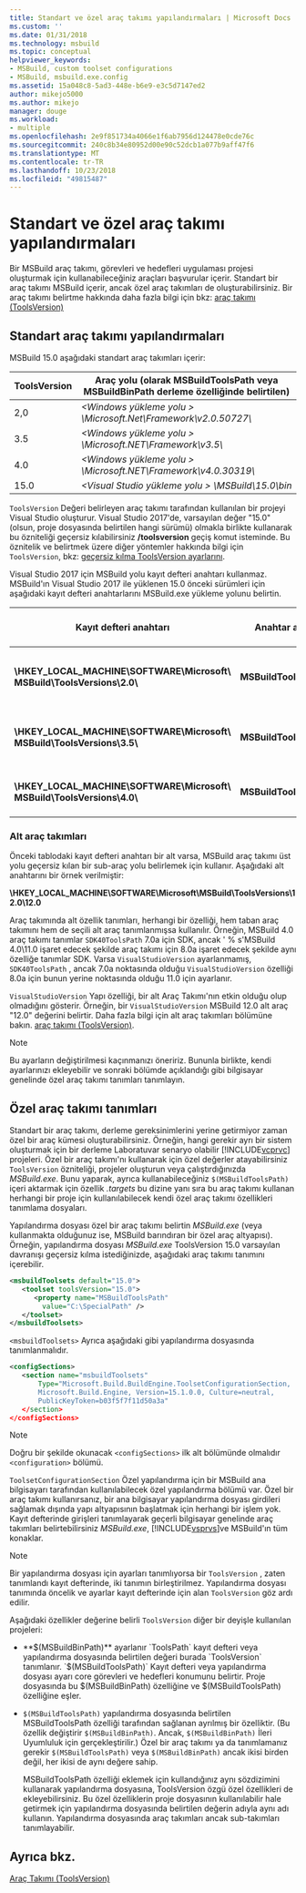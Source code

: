 ```yaml
---
title: Standart ve özel araç takımı yapılandırmaları | Microsoft Docs
ms.custom: ''
ms.date: 01/31/2018
ms.technology: msbuild
ms.topic: conceptual
helpviewer_keywords:
- MSBuild, custom toolset configurations
- MSBuild, msbuild.exe.config
ms.assetid: 15a048c8-5ad3-448e-b6e9-e3c5d7147ed2
author: mikejo5000
ms.author: mikejo
manager: douge
ms.workload:
- multiple
ms.openlocfilehash: 2e9f851734a4066e1f6ab7956d124478e0cde76c
ms.sourcegitcommit: 240c8b34e80952d00e90c52dcb1a077b9aff47f6
ms.translationtype: MT
ms.contentlocale: tr-TR
ms.lasthandoff: 10/23/2018
ms.locfileid: "49815487"
---
```

# <a name="standard-and-custom-toolset-configurations"></a>Standart ve özel araç takımı yapılandırmaları
Bir MSBuild araç takımı, görevleri ve hedefleri uygulaması projesi oluşturmak için kullanabileceğiniz araçları başvurular içerir. Standart bir araç takımı MSBuild içerir, ancak özel araç takımları de oluşturabilirsiniz. Bir araç takımı belirtme hakkında daha fazla bilgi için bkz: [araç takımı (ToolsVersion)](../msbuild/msbuild-toolset-toolsversion.md)  
  
## <a name="standard-toolset-configurations"></a>Standart araç takımı yapılandırmaları  
 MSBuild 15.0 aşağıdaki standart araç takımları içerir:  
  
|ToolsVersion|Araç yolu (olarak MSBuildToolsPath veya MSBuildBinPath derleme özelliğinde belirtilen)|  
|------------------| - |  
|2,0|*\<Windows yükleme yolu > \Microsoft.Net\Framework\v2.0.50727\\*|  
|3.5|*\<Windows yükleme yolu > \Microsoft.NET\Framework\v3.5\\*|  
|4.0|*\<Windows yükleme yolu > \Microsoft.NET\Framework\v4.0.30319\\*|  
|15.0|*\<Visual Studio yükleme yolu > \MSBuild\15.0\bin*|  
  
 `ToolsVersion` Değeri belirleyen araç takımı tarafından kullanılan bir projeyi Visual Studio oluşturur. Visual Studio 2017'de, varsayılan değer "15.0" (olsun, proje dosyasında belirtilen hangi sürümü) olmakla birlikte kullanarak bu özniteliği geçersiz kılabilirsiniz **/toolsversion** geçiş komut isteminde. Bu öznitelik ve belirtmek üzere diğer yöntemler hakkında bilgi için `ToolsVersion`, bkz: [geçersiz kılma ToolsVersion ayarlarını](../msbuild/overriding-toolsversion-settings.md).  
  
 Visual Studio 2017 için MSBuild yolu kayıt defteri anahtarı kullanmaz. MSBuild'ın Visual Studio 2017 ile yüklenen 15.0 önceki sürümleri için aşağıdaki kayıt defteri anahtarlarını MSBuild.exe yükleme yolunu belirtin.  
  
|Kayıt defteri anahtarı|Anahtar adı|Dize anahtar değeri|  
|------------------|--------------|----------------------|  
|**\HKEY_LOCAL_MACHINE\SOFTWARE\Microsoft\ MSBuild\ToolsVersions\2.0\\** |**MSBuildToolsPath**|**.NET framework 2.0 yükleme yolu**|  
|**\HKEY_LOCAL_MACHINE\SOFTWARE\Microsoft\ MSBuild\ToolsVersions\3.5\\** |**MSBuildToolsPath**|**.NET framework 3.5 yükleme yolu**|  
|**\HKEY_LOCAL_MACHINE\SOFTWARE\Microsoft\ MSBuild\ToolsVersions\4.0\\** |**MSBuildToolsPath**|**.NET framework 4 yükleme yolu**|  
  
### <a name="sub-toolsets"></a>Alt araç takımları  
 Önceki tablodaki kayıt defteri anahtarı bir alt varsa, MSBuild araç takımı üst yolu geçersiz kılan bir sub-araç yolu belirlemek için kullanır. Aşağıdaki alt anahtarını bir örnek verilmiştir:  
  
 **\HKEY_LOCAL_MACHINE\SOFTWARE\Microsoft\MSBuild\ToolsVersions\12.0\12.0**  
  
 Araç takımında alt özellik tanımları, herhangi bir özelliği, hem taban araç takımını hem de seçili alt araç tanımlanmışsa kullanılır. Örneğin, MSBuild 4.0 araç takımı tanımlar `SDK40ToolsPath` 7.0a için SDK, ancak ' % s'MSBuild 4.0\11.0 işaret edecek şekilde araç takımı için 8.0a işaret edecek şekilde aynı özelliğe tanımlar SDK. Varsa `VisualStudioVersion` ayarlanmamış, `SDK40ToolsPath` , ancak 7.0a noktasında olduğu `VisualStudioVersion` özelliği 8.0a için bunun yerine noktasında olduğu 11.0 için ayarlanır.  
  
 `VisualStudioVersion` Yapı özelliği, bir alt Araç Takımı'nın etkin olduğu olup olmadığını gösterir. Örneğin, bir `VisualStudioVersion` MSBuild 12.0 alt araç "12.0" değerini belirtir. Daha fazla bilgi için alt araç takımları bölümüne bakın. [araç takımı (ToolsVersion)](../msbuild/msbuild-toolset-toolsversion.md).  
  
> [!NOTE]
>  Bu ayarların değiştirilmesi kaçınmanızı öneririz. Bununla birlikte, kendi ayarlarınızı ekleyebilir ve sonraki bölümde açıklandığı gibi bilgisayar genelinde özel araç takımı tanımları tanımlayın.  
  
## <a name="custom-toolset-definitions"></a>Özel araç takımı tanımları  
 Standart bir araç takımı, derleme gereksinimlerini yerine getirmiyor zaman özel bir araç kümesi oluşturabilirsiniz. Örneğin, hangi gerekir ayrı bir sistem oluşturmak için bir derleme Laboratuvar senaryo olabilir [!INCLUDE[vcprvc](../code-quality/includes/vcprvc_md.md)] projeleri. Özel bir araç takımı'nı kullanarak için özel değerler atayabilirsiniz `ToolsVersion` özniteliği, projeler oluşturun veya çalıştırdığınızda *MSBuild.exe*. Bunu yaparak, ayrıca kullanabileceğiniz `$(MSBuildToolsPath)` içeri aktarmak için özellik *.targets* bu dizine yanı sıra bu araç takımı kullanan herhangi bir proje için kullanılabilecek kendi özel araç takımı özellikleri tanımlama dosyaları.  
  
 Yapılandırma dosyası özel bir araç takımı belirtin *MSBuild.exe* (veya kullanmakta olduğunuz ise, MSBuild barındıran bir özel araç altyapısı). Örneğin, yapılandırma dosyası *MSBuild.exe* ToolsVersion 15.0 varsayılan davranışı geçersiz kılma istediğinizde, aşağıdaki araç takımı tanımını içerebilir.  
  
```xml  
<msbuildToolsets default="15.0">  
   <toolset toolsVersion="15.0">  
      <property name="MSBuildToolsPath"   
        value="C:\SpecialPath" />  
   </toolset>  
</msbuildToolsets>  
```  
  
 `<msbuildToolsets>` Ayrıca aşağıdaki gibi yapılandırma dosyasında tanımlanmalıdır.  
  
```xml  
<configSections>  
   <section name="msbuildToolsets"         
       Type="Microsoft.Build.BuildEngine.ToolsetConfigurationSection,   
       Microsoft.Build.Engine, Version=15.1.0.0, Culture=neutral,   
       PublicKeyToken=b03f5f7f11d50a3a"  
   </section>  
</configSections>  
```  
  
> [!NOTE]
>  Doğru bir şekilde okunacak `<configSections>` ilk alt bölümünde olmalıdır `<configuration>` bölümü.  
  
 `ToolsetConfigurationSection` Özel yapılandırma için bir MSBuild ana bilgisayarı tarafından kullanılabilecek özel yapılandırma bölümü var. Özel bir araç takımı kullanırsanız, bir ana bilgisayar yapılandırma dosyası girdileri sağlamak dışında yapı altyapısının başlatmak için herhangi bir işlem yok. Kayıt defterinde girişleri tanımlayarak geçerli bilgisayar genelinde araç takımları belirtebilirsiniz *MSBuild.exe*, [!INCLUDE[vsprvs](../code-quality/includes/vsprvs_md.md)]ve MSBuild'ın tüm konaklar.  
  
> [!NOTE]
>  Bir yapılandırma dosyası için ayarları tanımlıyorsa bir `ToolsVersion` , zaten tanımlandı kayıt defterinde, iki tanımın birleştirilmez. Yapılandırma dosyası tanımında öncelik ve ayarlar kayıt defterinde için alan `ToolsVersion` göz ardı edilir.  
  
 Aşağıdaki özellikler değerine belirli `ToolsVersion` diğer bir deyişle kullanılan projeleri:  
  
- **$(MSBuildBinPath)** ayarlanır `ToolsPath` kayıt defteri veya yapılandırma dosyasında belirtilen değeri burada `ToolsVersion` tanımlanır. `$(MSBuildToolsPath)` Kayıt defteri veya yapılandırma dosyası ayarı core görevleri ve hedefleri konumunu belirtir. Proje dosyasında bu $(MSBuildBinPath) özelliğine ve $(MSBuildToolsPath) özelliğine eşler.  
  
- `$(MSBuildToolsPath)` yapılandırma dosyasında belirtilen MSBuildToolsPath özelliği tarafından sağlanan ayrılmış bir özelliktir. (Bu özellik değiştirir `$(MSBuildBinPath)`. Ancak, `$(MSBuildBinPath)` İleri Uyumluluk için gerçekleştirilir.) Özel bir araç takımı ya da tanımlamanız gerekir `$(MSBuildToolsPath)` veya `$(MSBuildBinPath)` ancak ikisi birden değil, her ikisi de aynı değere sahip.  
  
  MSBuildToolsPath özelliği eklemek için kullandığınız aynı sözdizimini kullanarak yapılandırma dosyasına, ToolsVersion özgü özel özellikleri de ekleyebilirsiniz. Bu özel özelliklerin proje dosyasının kullanılabilir hale getirmek için yapılandırma dosyasında belirtilen değerin adıyla aynı adı kullanın. Yapılandırma dosyasında araç takımları ancak sub-takımları tanımlayabilir.  
  
## <a name="see-also"></a>Ayrıca bkz.  
 [Araç Takımı (ToolsVersion)](../msbuild/msbuild-toolset-toolsversion.md)